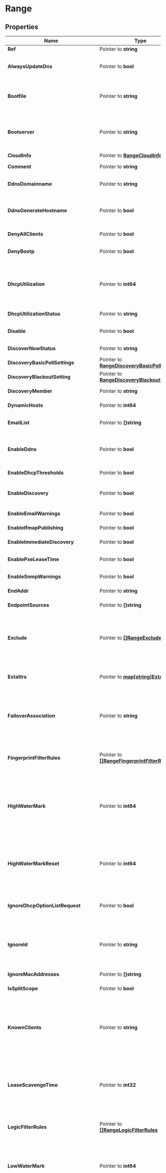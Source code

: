 # Range

## Properties

Name | Type | Description | Notes
------------ | ------------- | ------------- | -------------
**Ref** | Pointer to **string** | The reference to the object. | [optional] 
**AlwaysUpdateDns** | Pointer to **bool** | This field controls whether only the DHCP server is allowed to update DNS, regardless of the DHCP clients requests. | [optional] 
**Bootfile** | Pointer to **string** | The bootfile name for the range. You can configure the DHCP server to support clients that use the boot file name option in their DHCPREQUEST messages. | [optional] 
**Bootserver** | Pointer to **string** | The bootserver address for the range. You can specify the name and/or IP address of the boot server that the host needs to boot. The boot server IPv4 Address or name in FQDN format. | [optional] 
**CloudInfo** | Pointer to [**RangeCloudInfo**](RangeCloudInfo.md) |  | [optional] 
**Comment** | Pointer to **string** | Comment for the range; maximum 256 characters. | [optional] 
**DdnsDomainname** | Pointer to **string** | The dynamic DNS domain name the appliance uses specifically for DDNS updates for this range. | [optional] 
**DdnsGenerateHostname** | Pointer to **bool** | If this field is set to True, the DHCP server generates a hostname and updates DNS with it when the DHCP client request does not contain a hostname. | [optional] 
**DenyAllClients** | Pointer to **bool** | If True, send NAK forcing the client to take the new address. | [optional] 
**DenyBootp** | Pointer to **bool** | If set to true, BOOTP settings are disabled and BOOTP requests will be denied. | [optional] 
**DhcpUtilization** | Pointer to **int64** | The percentage of the total DHCP utilization of the range multiplied by 1000. This is the percentage of the total number of available IP addresses belonging to the range versus the total number of all IP addresses in the range. | [optional] [readonly] 
**DhcpUtilizationStatus** | Pointer to **string** | A string describing the utilization level of the range. | [optional] [readonly] 
**Disable** | Pointer to **bool** | Determines whether a range is disabled or not. When this is set to False, the range is enabled. | [optional] 
**DiscoverNowStatus** | Pointer to **string** | Discover now status for this range. | [optional] [readonly] 
**DiscoveryBasicPollSettings** | Pointer to [**RangeDiscoveryBasicPollSettings**](RangeDiscoveryBasicPollSettings.md) |  | [optional] 
**DiscoveryBlackoutSetting** | Pointer to [**RangeDiscoveryBlackoutSetting**](RangeDiscoveryBlackoutSetting.md) |  | [optional] 
**DiscoveryMember** | Pointer to **string** | The member that will run discovery for this range. | [optional] 
**DynamicHosts** | Pointer to **int64** | The total number of DHCP leases issued for the range. | [optional] [readonly] 
**EmailList** | Pointer to **[]string** | The e-mail lists to which the appliance sends DHCP threshold alarm e-mail messages. | [optional] 
**EnableDdns** | Pointer to **bool** | The dynamic DNS updates flag of a DHCP range object. If set to True, the DHCP server sends DDNS updates to DNS servers in the same Grid, and to external DNS servers. | [optional] 
**EnableDhcpThresholds** | Pointer to **bool** | Determines if DHCP thresholds are enabled for the range. | [optional] 
**EnableDiscovery** | Pointer to **bool** | Determines whether a discovery is enabled or not for this range. When this is set to False, the discovery for this range is disabled. | [optional] 
**EnableEmailWarnings** | Pointer to **bool** | Determines if DHCP threshold warnings are sent through email. | [optional] 
**EnableIfmapPublishing** | Pointer to **bool** | Determines if IFMAP publishing is enabled for the range. | [optional] 
**EnableImmediateDiscovery** | Pointer to **bool** | Determines if the discovery for the range should be immediately enabled. | [optional] 
**EnablePxeLeaseTime** | Pointer to **bool** | Set this to True if you want the DHCP server to use a different lease time for PXE clients. | [optional] 
**EnableSnmpWarnings** | Pointer to **bool** | Determines if DHCP threshold warnings are send through SNMP. | [optional] 
**EndAddr** | Pointer to **string** | The IPv4 Address end address of the range. | [optional] 
**EndpointSources** | Pointer to **[]string** | The endpoints that provides data for the DHCP Range object. | [optional] [readonly] 
**Exclude** | Pointer to [**[]RangeExclude**](RangeExclude.md) | These are ranges of IP addresses that the appliance does not use to assign to clients. You can use these exclusion addresses as static IP addresses. They contain the start and end addresses of the exclusion range, and optionally, information about this exclusion range. | [optional] 
**Extattrs** | Pointer to [**map[string]ExtAttrs**](ExtAttrs.md) | Extensible attributes associated with the object. For valid values for extensible attributes, see {extattrs:values}. | [optional] 
**FailoverAssociation** | Pointer to **string** | The name of the failover association: the server in this failover association will serve the IPv4 range in case the main server is out of service. {range:range} must be set to &#39;FAILOVER&#39; or &#39;FAILOVER_MS&#39; if you want the failover association specified here to serve the range. | [optional] 
**FingerprintFilterRules** | Pointer to [**[]RangeFingerprintFilterRules**](RangeFingerprintFilterRules.md) | This field contains the fingerprint filters for this DHCP range. The appliance uses matching rules in these filters to select the address range from which it assigns a lease. | [optional] 
**HighWaterMark** | Pointer to **int64** | The percentage of DHCP range usage threshold above which range usage is not expected and may warrant your attention. When the high watermark is reached, the Infoblox appliance generates a syslog message and sends a warning (if enabled). A number that specifies the percentage of allocated addresses. The range is from 1 to 100. | [optional] 
**HighWaterMarkReset** | Pointer to **int64** | The percentage of DHCP range usage below which the corresponding SNMP trap is reset. A number that specifies the percentage of allocated addresses. The range is from 1 to 100. The high watermark reset value must be lower than the high watermark value. | [optional] 
**IgnoreDhcpOptionListRequest** | Pointer to **bool** | If this field is set to False, the appliance returns all DHCP options the client is eligible to receive, rather than only the list of options the client has requested. | [optional] 
**IgnoreId** | Pointer to **string** | Indicates whether the appliance will ignore DHCP client IDs or MAC addresses. Valid values are \&quot;NONE\&quot;, \&quot;CLIENT\&quot;, or \&quot;MACADDR\&quot;. The default is \&quot;NONE\&quot;. | [optional] 
**IgnoreMacAddresses** | Pointer to **[]string** | A list of MAC addresses the appliance will ignore. | [optional] 
**IsSplitScope** | Pointer to **bool** | This field will be &#39;true&#39; if this particular range is part of a split scope. | [optional] [readonly] 
**KnownClients** | Pointer to **string** | Permission for known clients. This can be &#39;Allow&#39; or &#39;Deny&#39;. If set to &#39;Deny&#39; known clients will be denied IP addresses. Known clients include roaming hosts and clients with fixed addresses or DHCP host entries. Unknown clients include clients that are not roaming hosts and clients that do not have fixed addresses or DHCP host entries. | [optional] 
**LeaseScavengeTime** | Pointer to **int32** | An integer that specifies the period of time (in seconds) that frees and backs up leases remained in the database before they are automatically deleted. To disable lease scavenging, set the parameter to -1. The minimum positive value must be greater than 86400 seconds (1 day). | [optional] 
**LogicFilterRules** | Pointer to [**[]RangeLogicFilterRules**](RangeLogicFilterRules.md) | This field contains the logic filters to be applied to this range. This list corresponds to the match rules that are written to the dhcpd configuration file. | [optional] 
**LowWaterMark** | Pointer to **int64** | The percentage of DHCP range usage below which the Infoblox appliance generates a syslog message and sends a warning (if enabled). A number that specifies the percentage of allocated addresses. The range is from 1 to 100. | [optional] 
**LowWaterMarkReset** | Pointer to **int64** | The percentage of DHCP range usage threshold below which range usage is not expected and may warrant your attention. When the low watermark is crossed, the Infoblox appliance generates a syslog message and sends a warning (if enabled). A number that specifies the percentage of allocated addresses. The range is from 1 to 100. The low watermark reset value must be higher than the low watermark value. | [optional] 
**MacFilterRules** | Pointer to [**[]RangeMacFilterRules**](RangeMacFilterRules.md) | This field contains the MAC filters to be applied to this range. The appliance uses the matching rules of these filters to select the address range from which it assigns a lease. | [optional] 
**Member** | Pointer to [**RangeMember**](RangeMember.md) |  | [optional] 
**MsAdUserData** | Pointer to [**RangeMsAdUserData**](RangeMsAdUserData.md) |  | [optional] 
**MsOptions** | Pointer to [**[]RangeMsOptions**](RangeMsOptions.md) | This field contains the Microsoft DHCP options for this range. | [optional] 
**MsServer** | Pointer to [**RangeMsServer**](RangeMsServer.md) |  | [optional] 
**NacFilterRules** | Pointer to [**[]RangeNacFilterRules**](RangeNacFilterRules.md) | This field contains the NAC filters to be applied to this range. The appliance uses the matching rules of these filters to select the address range from which it assigns a lease. | [optional] 
**Name** | Pointer to **string** | This field contains the name of the Microsoft scope. | [optional] 
**Network** | Pointer to **string** | The network to which this range belongs, in IPv4 Address/CIDR format. | [optional] 
**NetworkView** | Pointer to **string** | The name of the network view in which this range resides. | [optional] 
**Nextserver** | Pointer to **string** | The name in FQDN and/or IPv4 Address of the next server that the host needs to boot. | [optional] 
**OptionFilterRules** | Pointer to [**[]RangeOptionFilterRules**](RangeOptionFilterRules.md) | This field contains the Option filters to be applied to this range. The appliance uses the matching rules of these filters to select the address range from which it assigns a lease. | [optional] 
**Options** | Pointer to [**[]RangeOptions**](RangeOptions.md) | An array of DHCP option dhcpoption structs that lists the DHCP options associated with the object. | [optional] 
**PortControlBlackoutSetting** | Pointer to [**RangePortControlBlackoutSetting**](RangePortControlBlackoutSetting.md) |  | [optional] 
**PxeLeaseTime** | Pointer to **int64** | The PXE lease time value of a DHCP Range object. Some hosts use PXE (Preboot Execution Environment) to boot remotely from a server. To better manage your IP resources, set a different lease time for PXE boot requests. You can configure the DHCP server to allocate an IP address with a shorter lease time to hosts that send PXE boot requests, so IP addresses are not leased longer than necessary. A 32-bit unsigned integer that represents the duration, in seconds, for which the update is cached. Zero indicates that the update is not cached. | [optional] 
**RecycleLeases** | Pointer to **bool** | If the field is set to True, the leases are kept in the Recycle Bin until one week after expiration. Otherwise, the leases are permanently deleted. | [optional] 
**RelayAgentFilterRules** | Pointer to [**[]RangeRelayAgentFilterRules**](RangeRelayAgentFilterRules.md) | This field contains the Relay Agent filters to be applied to this range. The appliance uses the matching rules of these filters to select the address range from which it assigns a lease. | [optional] 
**RestartIfNeeded** | Pointer to **bool** | Restarts the member service. | [optional] 
**SamePortControlDiscoveryBlackout** | Pointer to **bool** | If the field is set to True, the discovery blackout setting will be used for port control blackout setting. | [optional] 
**ServerAssociationType** | Pointer to **string** | The type of server that is going to serve the range. | [optional] 
**SplitMember** | Pointer to [**RangeSplitMember**](RangeSplitMember.md) |  | [optional] 
**SplitScopeExclusionPercent** | Pointer to **int64** | This field controls the percentage used when creating a split scope. Valid values are numbers between 1 and 99. If the value is 40, it means that the top 40% of the exclusion will be created on the DHCP range assigned to {next_available_ip:next_available_ip} and the lower 60% of the range will be assigned to DHCP range assigned to {next_available_ip:next_available_ip} | [optional] 
**StartAddr** | Pointer to **string** | The IPv4 Address starting address of the range. | [optional] 
**StaticHosts** | Pointer to **int64** | The number of static DHCP addresses configured in the range. | [optional] [readonly] 
**SubscribeSettings** | Pointer to [**RangeSubscribeSettings**](RangeSubscribeSettings.md) |  | [optional] 
**Template** | Pointer to **string** | If set on creation, the range will be created according to the values specified in the named template. | [optional] 
**TotalHosts** | Pointer to **int64** | The total number of DHCP addresses configured in the range. | [optional] [readonly] 
**UnknownClients** | Pointer to **string** | Permission for unknown clients. This can be &#39;Allow&#39; or &#39;Deny&#39;. If set to &#39;Deny&#39;, unknown clients will be denied IP addresses. Known clients include roaming hosts and clients with fixed addresses or DHCP host entries. Unknown clients include clients that are not roaming hosts and clients that do not have fixed addresses or DHCP host entries. | [optional] 
**UpdateDnsOnLeaseRenewal** | Pointer to **bool** | This field controls whether the DHCP server updates DNS when a DHCP lease is renewed. | [optional] 
**UseBlackoutSetting** | Pointer to **bool** | Use flag for: discovery_blackout_setting , port_control_blackout_setting, same_port_control_discovery_blackout | [optional] 
**UseBootfile** | Pointer to **bool** | Use flag for: bootfile | [optional] 
**UseBootserver** | Pointer to **bool** | Use flag for: bootserver | [optional] 
**UseDdnsDomainname** | Pointer to **bool** | Use flag for: ddns_domainname | [optional] 
**UseDdnsGenerateHostname** | Pointer to **bool** | Use flag for: ddns_generate_hostname | [optional] 
**UseDenyBootp** | Pointer to **bool** | Use flag for: deny_bootp | [optional] 
**UseDiscoveryBasicPollingSettings** | Pointer to **bool** | Use flag for: discovery_basic_poll_settings | [optional] 
**UseEmailList** | Pointer to **bool** | Use flag for: email_list | [optional] 
**UseEnableDdns** | Pointer to **bool** | Use flag for: enable_ddns | [optional] 
**UseEnableDhcpThresholds** | Pointer to **bool** | Use flag for: enable_dhcp_thresholds | [optional] 
**UseEnableDiscovery** | Pointer to **bool** | Use flag for: discovery_member , enable_discovery | [optional] 
**UseEnableIfmapPublishing** | Pointer to **bool** | Use flag for: enable_ifmap_publishing | [optional] 
**UseIgnoreDhcpOptionListRequest** | Pointer to **bool** | Use flag for: ignore_dhcp_option_list_request | [optional] 
**UseIgnoreId** | Pointer to **bool** | Use flag for: ignore_id | [optional] 
**UseKnownClients** | Pointer to **bool** | Use flag for: known_clients | [optional] 
**UseLeaseScavengeTime** | Pointer to **bool** | Use flag for: lease_scavenge_time | [optional] 
**UseLogicFilterRules** | Pointer to **bool** | Use flag for: logic_filter_rules | [optional] 
**UseMsOptions** | Pointer to **bool** | Use flag for: ms_options | [optional] 
**UseNextserver** | Pointer to **bool** | Use flag for: nextserver | [optional] 
**UseOptions** | Pointer to **bool** | Use flag for: options | [optional] 
**UsePxeLeaseTime** | Pointer to **bool** | Use flag for: pxe_lease_time | [optional] 
**UseRecycleLeases** | Pointer to **bool** | Use flag for: recycle_leases | [optional] 
**UseSubscribeSettings** | Pointer to **bool** | Use flag for: subscribe_settings | [optional] 
**UseUnknownClients** | Pointer to **bool** | Use flag for: unknown_clients | [optional] 
**UseUpdateDnsOnLeaseRenewal** | Pointer to **bool** | Use flag for: update_dns_on_lease_renewal | [optional] 

## Methods

### NewRange

`func NewRange() *Range`

NewRange instantiates a new Range object
This constructor will assign default values to properties that have it defined,
and makes sure properties required by API are set, but the set of arguments
will change when the set of required properties is changed

### NewRangeWithDefaults

`func NewRangeWithDefaults() *Range`

NewRangeWithDefaults instantiates a new Range object
This constructor will only assign default values to properties that have it defined,
but it doesn't guarantee that properties required by API are set

### GetRef

`func (o *Range) GetRef() string`

GetRef returns the Ref field if non-nil, zero value otherwise.

### GetRefOk

`func (o *Range) GetRefOk() (*string, bool)`

GetRefOk returns a tuple with the Ref field if it's non-nil, zero value otherwise
and a boolean to check if the value has been set.

### SetRef

`func (o *Range) SetRef(v string)`

SetRef sets Ref field to given value.

### HasRef

`func (o *Range) HasRef() bool`

HasRef returns a boolean if a field has been set.

### GetAlwaysUpdateDns

`func (o *Range) GetAlwaysUpdateDns() bool`

GetAlwaysUpdateDns returns the AlwaysUpdateDns field if non-nil, zero value otherwise.

### GetAlwaysUpdateDnsOk

`func (o *Range) GetAlwaysUpdateDnsOk() (*bool, bool)`

GetAlwaysUpdateDnsOk returns a tuple with the AlwaysUpdateDns field if it's non-nil, zero value otherwise
and a boolean to check if the value has been set.

### SetAlwaysUpdateDns

`func (o *Range) SetAlwaysUpdateDns(v bool)`

SetAlwaysUpdateDns sets AlwaysUpdateDns field to given value.

### HasAlwaysUpdateDns

`func (o *Range) HasAlwaysUpdateDns() bool`

HasAlwaysUpdateDns returns a boolean if a field has been set.

### GetBootfile

`func (o *Range) GetBootfile() string`

GetBootfile returns the Bootfile field if non-nil, zero value otherwise.

### GetBootfileOk

`func (o *Range) GetBootfileOk() (*string, bool)`

GetBootfileOk returns a tuple with the Bootfile field if it's non-nil, zero value otherwise
and a boolean to check if the value has been set.

### SetBootfile

`func (o *Range) SetBootfile(v string)`

SetBootfile sets Bootfile field to given value.

### HasBootfile

`func (o *Range) HasBootfile() bool`

HasBootfile returns a boolean if a field has been set.

### GetBootserver

`func (o *Range) GetBootserver() string`

GetBootserver returns the Bootserver field if non-nil, zero value otherwise.

### GetBootserverOk

`func (o *Range) GetBootserverOk() (*string, bool)`

GetBootserverOk returns a tuple with the Bootserver field if it's non-nil, zero value otherwise
and a boolean to check if the value has been set.

### SetBootserver

`func (o *Range) SetBootserver(v string)`

SetBootserver sets Bootserver field to given value.

### HasBootserver

`func (o *Range) HasBootserver() bool`

HasBootserver returns a boolean if a field has been set.

### GetCloudInfo

`func (o *Range) GetCloudInfo() RangeCloudInfo`

GetCloudInfo returns the CloudInfo field if non-nil, zero value otherwise.

### GetCloudInfoOk

`func (o *Range) GetCloudInfoOk() (*RangeCloudInfo, bool)`

GetCloudInfoOk returns a tuple with the CloudInfo field if it's non-nil, zero value otherwise
and a boolean to check if the value has been set.

### SetCloudInfo

`func (o *Range) SetCloudInfo(v RangeCloudInfo)`

SetCloudInfo sets CloudInfo field to given value.

### HasCloudInfo

`func (o *Range) HasCloudInfo() bool`

HasCloudInfo returns a boolean if a field has been set.

### GetComment

`func (o *Range) GetComment() string`

GetComment returns the Comment field if non-nil, zero value otherwise.

### GetCommentOk

`func (o *Range) GetCommentOk() (*string, bool)`

GetCommentOk returns a tuple with the Comment field if it's non-nil, zero value otherwise
and a boolean to check if the value has been set.

### SetComment

`func (o *Range) SetComment(v string)`

SetComment sets Comment field to given value.

### HasComment

`func (o *Range) HasComment() bool`

HasComment returns a boolean if a field has been set.

### GetDdnsDomainname

`func (o *Range) GetDdnsDomainname() string`

GetDdnsDomainname returns the DdnsDomainname field if non-nil, zero value otherwise.

### GetDdnsDomainnameOk

`func (o *Range) GetDdnsDomainnameOk() (*string, bool)`

GetDdnsDomainnameOk returns a tuple with the DdnsDomainname field if it's non-nil, zero value otherwise
and a boolean to check if the value has been set.

### SetDdnsDomainname

`func (o *Range) SetDdnsDomainname(v string)`

SetDdnsDomainname sets DdnsDomainname field to given value.

### HasDdnsDomainname

`func (o *Range) HasDdnsDomainname() bool`

HasDdnsDomainname returns a boolean if a field has been set.

### GetDdnsGenerateHostname

`func (o *Range) GetDdnsGenerateHostname() bool`

GetDdnsGenerateHostname returns the DdnsGenerateHostname field if non-nil, zero value otherwise.

### GetDdnsGenerateHostnameOk

`func (o *Range) GetDdnsGenerateHostnameOk() (*bool, bool)`

GetDdnsGenerateHostnameOk returns a tuple with the DdnsGenerateHostname field if it's non-nil, zero value otherwise
and a boolean to check if the value has been set.

### SetDdnsGenerateHostname

`func (o *Range) SetDdnsGenerateHostname(v bool)`

SetDdnsGenerateHostname sets DdnsGenerateHostname field to given value.

### HasDdnsGenerateHostname

`func (o *Range) HasDdnsGenerateHostname() bool`

HasDdnsGenerateHostname returns a boolean if a field has been set.

### GetDenyAllClients

`func (o *Range) GetDenyAllClients() bool`

GetDenyAllClients returns the DenyAllClients field if non-nil, zero value otherwise.

### GetDenyAllClientsOk

`func (o *Range) GetDenyAllClientsOk() (*bool, bool)`

GetDenyAllClientsOk returns a tuple with the DenyAllClients field if it's non-nil, zero value otherwise
and a boolean to check if the value has been set.

### SetDenyAllClients

`func (o *Range) SetDenyAllClients(v bool)`

SetDenyAllClients sets DenyAllClients field to given value.

### HasDenyAllClients

`func (o *Range) HasDenyAllClients() bool`

HasDenyAllClients returns a boolean if a field has been set.

### GetDenyBootp

`func (o *Range) GetDenyBootp() bool`

GetDenyBootp returns the DenyBootp field if non-nil, zero value otherwise.

### GetDenyBootpOk

`func (o *Range) GetDenyBootpOk() (*bool, bool)`

GetDenyBootpOk returns a tuple with the DenyBootp field if it's non-nil, zero value otherwise
and a boolean to check if the value has been set.

### SetDenyBootp

`func (o *Range) SetDenyBootp(v bool)`

SetDenyBootp sets DenyBootp field to given value.

### HasDenyBootp

`func (o *Range) HasDenyBootp() bool`

HasDenyBootp returns a boolean if a field has been set.

### GetDhcpUtilization

`func (o *Range) GetDhcpUtilization() int64`

GetDhcpUtilization returns the DhcpUtilization field if non-nil, zero value otherwise.

### GetDhcpUtilizationOk

`func (o *Range) GetDhcpUtilizationOk() (*int64, bool)`

GetDhcpUtilizationOk returns a tuple with the DhcpUtilization field if it's non-nil, zero value otherwise
and a boolean to check if the value has been set.

### SetDhcpUtilization

`func (o *Range) SetDhcpUtilization(v int64)`

SetDhcpUtilization sets DhcpUtilization field to given value.

### HasDhcpUtilization

`func (o *Range) HasDhcpUtilization() bool`

HasDhcpUtilization returns a boolean if a field has been set.

### GetDhcpUtilizationStatus

`func (o *Range) GetDhcpUtilizationStatus() string`

GetDhcpUtilizationStatus returns the DhcpUtilizationStatus field if non-nil, zero value otherwise.

### GetDhcpUtilizationStatusOk

`func (o *Range) GetDhcpUtilizationStatusOk() (*string, bool)`

GetDhcpUtilizationStatusOk returns a tuple with the DhcpUtilizationStatus field if it's non-nil, zero value otherwise
and a boolean to check if the value has been set.

### SetDhcpUtilizationStatus

`func (o *Range) SetDhcpUtilizationStatus(v string)`

SetDhcpUtilizationStatus sets DhcpUtilizationStatus field to given value.

### HasDhcpUtilizationStatus

`func (o *Range) HasDhcpUtilizationStatus() bool`

HasDhcpUtilizationStatus returns a boolean if a field has been set.

### GetDisable

`func (o *Range) GetDisable() bool`

GetDisable returns the Disable field if non-nil, zero value otherwise.

### GetDisableOk

`func (o *Range) GetDisableOk() (*bool, bool)`

GetDisableOk returns a tuple with the Disable field if it's non-nil, zero value otherwise
and a boolean to check if the value has been set.

### SetDisable

`func (o *Range) SetDisable(v bool)`

SetDisable sets Disable field to given value.

### HasDisable

`func (o *Range) HasDisable() bool`

HasDisable returns a boolean if a field has been set.

### GetDiscoverNowStatus

`func (o *Range) GetDiscoverNowStatus() string`

GetDiscoverNowStatus returns the DiscoverNowStatus field if non-nil, zero value otherwise.

### GetDiscoverNowStatusOk

`func (o *Range) GetDiscoverNowStatusOk() (*string, bool)`

GetDiscoverNowStatusOk returns a tuple with the DiscoverNowStatus field if it's non-nil, zero value otherwise
and a boolean to check if the value has been set.

### SetDiscoverNowStatus

`func (o *Range) SetDiscoverNowStatus(v string)`

SetDiscoverNowStatus sets DiscoverNowStatus field to given value.

### HasDiscoverNowStatus

`func (o *Range) HasDiscoverNowStatus() bool`

HasDiscoverNowStatus returns a boolean if a field has been set.

### GetDiscoveryBasicPollSettings

`func (o *Range) GetDiscoveryBasicPollSettings() RangeDiscoveryBasicPollSettings`

GetDiscoveryBasicPollSettings returns the DiscoveryBasicPollSettings field if non-nil, zero value otherwise.

### GetDiscoveryBasicPollSettingsOk

`func (o *Range) GetDiscoveryBasicPollSettingsOk() (*RangeDiscoveryBasicPollSettings, bool)`

GetDiscoveryBasicPollSettingsOk returns a tuple with the DiscoveryBasicPollSettings field if it's non-nil, zero value otherwise
and a boolean to check if the value has been set.

### SetDiscoveryBasicPollSettings

`func (o *Range) SetDiscoveryBasicPollSettings(v RangeDiscoveryBasicPollSettings)`

SetDiscoveryBasicPollSettings sets DiscoveryBasicPollSettings field to given value.

### HasDiscoveryBasicPollSettings

`func (o *Range) HasDiscoveryBasicPollSettings() bool`

HasDiscoveryBasicPollSettings returns a boolean if a field has been set.

### GetDiscoveryBlackoutSetting

`func (o *Range) GetDiscoveryBlackoutSetting() RangeDiscoveryBlackoutSetting`

GetDiscoveryBlackoutSetting returns the DiscoveryBlackoutSetting field if non-nil, zero value otherwise.

### GetDiscoveryBlackoutSettingOk

`func (o *Range) GetDiscoveryBlackoutSettingOk() (*RangeDiscoveryBlackoutSetting, bool)`

GetDiscoveryBlackoutSettingOk returns a tuple with the DiscoveryBlackoutSetting field if it's non-nil, zero value otherwise
and a boolean to check if the value has been set.

### SetDiscoveryBlackoutSetting

`func (o *Range) SetDiscoveryBlackoutSetting(v RangeDiscoveryBlackoutSetting)`

SetDiscoveryBlackoutSetting sets DiscoveryBlackoutSetting field to given value.

### HasDiscoveryBlackoutSetting

`func (o *Range) HasDiscoveryBlackoutSetting() bool`

HasDiscoveryBlackoutSetting returns a boolean if a field has been set.

### GetDiscoveryMember

`func (o *Range) GetDiscoveryMember() string`

GetDiscoveryMember returns the DiscoveryMember field if non-nil, zero value otherwise.

### GetDiscoveryMemberOk

`func (o *Range) GetDiscoveryMemberOk() (*string, bool)`

GetDiscoveryMemberOk returns a tuple with the DiscoveryMember field if it's non-nil, zero value otherwise
and a boolean to check if the value has been set.

### SetDiscoveryMember

`func (o *Range) SetDiscoveryMember(v string)`

SetDiscoveryMember sets DiscoveryMember field to given value.

### HasDiscoveryMember

`func (o *Range) HasDiscoveryMember() bool`

HasDiscoveryMember returns a boolean if a field has been set.

### GetDynamicHosts

`func (o *Range) GetDynamicHosts() int64`

GetDynamicHosts returns the DynamicHosts field if non-nil, zero value otherwise.

### GetDynamicHostsOk

`func (o *Range) GetDynamicHostsOk() (*int64, bool)`

GetDynamicHostsOk returns a tuple with the DynamicHosts field if it's non-nil, zero value otherwise
and a boolean to check if the value has been set.

### SetDynamicHosts

`func (o *Range) SetDynamicHosts(v int64)`

SetDynamicHosts sets DynamicHosts field to given value.

### HasDynamicHosts

`func (o *Range) HasDynamicHosts() bool`

HasDynamicHosts returns a boolean if a field has been set.

### GetEmailList

`func (o *Range) GetEmailList() []string`

GetEmailList returns the EmailList field if non-nil, zero value otherwise.

### GetEmailListOk

`func (o *Range) GetEmailListOk() (*[]string, bool)`

GetEmailListOk returns a tuple with the EmailList field if it's non-nil, zero value otherwise
and a boolean to check if the value has been set.

### SetEmailList

`func (o *Range) SetEmailList(v []string)`

SetEmailList sets EmailList field to given value.

### HasEmailList

`func (o *Range) HasEmailList() bool`

HasEmailList returns a boolean if a field has been set.

### GetEnableDdns

`func (o *Range) GetEnableDdns() bool`

GetEnableDdns returns the EnableDdns field if non-nil, zero value otherwise.

### GetEnableDdnsOk

`func (o *Range) GetEnableDdnsOk() (*bool, bool)`

GetEnableDdnsOk returns a tuple with the EnableDdns field if it's non-nil, zero value otherwise
and a boolean to check if the value has been set.

### SetEnableDdns

`func (o *Range) SetEnableDdns(v bool)`

SetEnableDdns sets EnableDdns field to given value.

### HasEnableDdns

`func (o *Range) HasEnableDdns() bool`

HasEnableDdns returns a boolean if a field has been set.

### GetEnableDhcpThresholds

`func (o *Range) GetEnableDhcpThresholds() bool`

GetEnableDhcpThresholds returns the EnableDhcpThresholds field if non-nil, zero value otherwise.

### GetEnableDhcpThresholdsOk

`func (o *Range) GetEnableDhcpThresholdsOk() (*bool, bool)`

GetEnableDhcpThresholdsOk returns a tuple with the EnableDhcpThresholds field if it's non-nil, zero value otherwise
and a boolean to check if the value has been set.

### SetEnableDhcpThresholds

`func (o *Range) SetEnableDhcpThresholds(v bool)`

SetEnableDhcpThresholds sets EnableDhcpThresholds field to given value.

### HasEnableDhcpThresholds

`func (o *Range) HasEnableDhcpThresholds() bool`

HasEnableDhcpThresholds returns a boolean if a field has been set.

### GetEnableDiscovery

`func (o *Range) GetEnableDiscovery() bool`

GetEnableDiscovery returns the EnableDiscovery field if non-nil, zero value otherwise.

### GetEnableDiscoveryOk

`func (o *Range) GetEnableDiscoveryOk() (*bool, bool)`

GetEnableDiscoveryOk returns a tuple with the EnableDiscovery field if it's non-nil, zero value otherwise
and a boolean to check if the value has been set.

### SetEnableDiscovery

`func (o *Range) SetEnableDiscovery(v bool)`

SetEnableDiscovery sets EnableDiscovery field to given value.

### HasEnableDiscovery

`func (o *Range) HasEnableDiscovery() bool`

HasEnableDiscovery returns a boolean if a field has been set.

### GetEnableEmailWarnings

`func (o *Range) GetEnableEmailWarnings() bool`

GetEnableEmailWarnings returns the EnableEmailWarnings field if non-nil, zero value otherwise.

### GetEnableEmailWarningsOk

`func (o *Range) GetEnableEmailWarningsOk() (*bool, bool)`

GetEnableEmailWarningsOk returns a tuple with the EnableEmailWarnings field if it's non-nil, zero value otherwise
and a boolean to check if the value has been set.

### SetEnableEmailWarnings

`func (o *Range) SetEnableEmailWarnings(v bool)`

SetEnableEmailWarnings sets EnableEmailWarnings field to given value.

### HasEnableEmailWarnings

`func (o *Range) HasEnableEmailWarnings() bool`

HasEnableEmailWarnings returns a boolean if a field has been set.

### GetEnableIfmapPublishing

`func (o *Range) GetEnableIfmapPublishing() bool`

GetEnableIfmapPublishing returns the EnableIfmapPublishing field if non-nil, zero value otherwise.

### GetEnableIfmapPublishingOk

`func (o *Range) GetEnableIfmapPublishingOk() (*bool, bool)`

GetEnableIfmapPublishingOk returns a tuple with the EnableIfmapPublishing field if it's non-nil, zero value otherwise
and a boolean to check if the value has been set.

### SetEnableIfmapPublishing

`func (o *Range) SetEnableIfmapPublishing(v bool)`

SetEnableIfmapPublishing sets EnableIfmapPublishing field to given value.

### HasEnableIfmapPublishing

`func (o *Range) HasEnableIfmapPublishing() bool`

HasEnableIfmapPublishing returns a boolean if a field has been set.

### GetEnableImmediateDiscovery

`func (o *Range) GetEnableImmediateDiscovery() bool`

GetEnableImmediateDiscovery returns the EnableImmediateDiscovery field if non-nil, zero value otherwise.

### GetEnableImmediateDiscoveryOk

`func (o *Range) GetEnableImmediateDiscoveryOk() (*bool, bool)`

GetEnableImmediateDiscoveryOk returns a tuple with the EnableImmediateDiscovery field if it's non-nil, zero value otherwise
and a boolean to check if the value has been set.

### SetEnableImmediateDiscovery

`func (o *Range) SetEnableImmediateDiscovery(v bool)`

SetEnableImmediateDiscovery sets EnableImmediateDiscovery field to given value.

### HasEnableImmediateDiscovery

`func (o *Range) HasEnableImmediateDiscovery() bool`

HasEnableImmediateDiscovery returns a boolean if a field has been set.

### GetEnablePxeLeaseTime

`func (o *Range) GetEnablePxeLeaseTime() bool`

GetEnablePxeLeaseTime returns the EnablePxeLeaseTime field if non-nil, zero value otherwise.

### GetEnablePxeLeaseTimeOk

`func (o *Range) GetEnablePxeLeaseTimeOk() (*bool, bool)`

GetEnablePxeLeaseTimeOk returns a tuple with the EnablePxeLeaseTime field if it's non-nil, zero value otherwise
and a boolean to check if the value has been set.

### SetEnablePxeLeaseTime

`func (o *Range) SetEnablePxeLeaseTime(v bool)`

SetEnablePxeLeaseTime sets EnablePxeLeaseTime field to given value.

### HasEnablePxeLeaseTime

`func (o *Range) HasEnablePxeLeaseTime() bool`

HasEnablePxeLeaseTime returns a boolean if a field has been set.

### GetEnableSnmpWarnings

`func (o *Range) GetEnableSnmpWarnings() bool`

GetEnableSnmpWarnings returns the EnableSnmpWarnings field if non-nil, zero value otherwise.

### GetEnableSnmpWarningsOk

`func (o *Range) GetEnableSnmpWarningsOk() (*bool, bool)`

GetEnableSnmpWarningsOk returns a tuple with the EnableSnmpWarnings field if it's non-nil, zero value otherwise
and a boolean to check if the value has been set.

### SetEnableSnmpWarnings

`func (o *Range) SetEnableSnmpWarnings(v bool)`

SetEnableSnmpWarnings sets EnableSnmpWarnings field to given value.

### HasEnableSnmpWarnings

`func (o *Range) HasEnableSnmpWarnings() bool`

HasEnableSnmpWarnings returns a boolean if a field has been set.

### GetEndAddr

`func (o *Range) GetEndAddr() string`

GetEndAddr returns the EndAddr field if non-nil, zero value otherwise.

### GetEndAddrOk

`func (o *Range) GetEndAddrOk() (*string, bool)`

GetEndAddrOk returns a tuple with the EndAddr field if it's non-nil, zero value otherwise
and a boolean to check if the value has been set.

### SetEndAddr

`func (o *Range) SetEndAddr(v string)`

SetEndAddr sets EndAddr field to given value.

### HasEndAddr

`func (o *Range) HasEndAddr() bool`

HasEndAddr returns a boolean if a field has been set.

### GetEndpointSources

`func (o *Range) GetEndpointSources() []string`

GetEndpointSources returns the EndpointSources field if non-nil, zero value otherwise.

### GetEndpointSourcesOk

`func (o *Range) GetEndpointSourcesOk() (*[]string, bool)`

GetEndpointSourcesOk returns a tuple with the EndpointSources field if it's non-nil, zero value otherwise
and a boolean to check if the value has been set.

### SetEndpointSources

`func (o *Range) SetEndpointSources(v []string)`

SetEndpointSources sets EndpointSources field to given value.

### HasEndpointSources

`func (o *Range) HasEndpointSources() bool`

HasEndpointSources returns a boolean if a field has been set.

### GetExclude

`func (o *Range) GetExclude() []RangeExclude`

GetExclude returns the Exclude field if non-nil, zero value otherwise.

### GetExcludeOk

`func (o *Range) GetExcludeOk() (*[]RangeExclude, bool)`

GetExcludeOk returns a tuple with the Exclude field if it's non-nil, zero value otherwise
and a boolean to check if the value has been set.

### SetExclude

`func (o *Range) SetExclude(v []RangeExclude)`

SetExclude sets Exclude field to given value.

### HasExclude

`func (o *Range) HasExclude() bool`

HasExclude returns a boolean if a field has been set.

### GetExtattrs

`func (o *Range) GetExtattrs() map[string]ExtAttrs`

GetExtattrs returns the Extattrs field if non-nil, zero value otherwise.

### GetExtattrsOk

`func (o *Range) GetExtattrsOk() (*map[string]ExtAttrs, bool)`

GetExtattrsOk returns a tuple with the Extattrs field if it's non-nil, zero value otherwise
and a boolean to check if the value has been set.

### SetExtattrs

`func (o *Range) SetExtattrs(v map[string]ExtAttrs)`

SetExtattrs sets Extattrs field to given value.

### HasExtattrs

`func (o *Range) HasExtattrs() bool`

HasExtattrs returns a boolean if a field has been set.

### GetFailoverAssociation

`func (o *Range) GetFailoverAssociation() string`

GetFailoverAssociation returns the FailoverAssociation field if non-nil, zero value otherwise.

### GetFailoverAssociationOk

`func (o *Range) GetFailoverAssociationOk() (*string, bool)`

GetFailoverAssociationOk returns a tuple with the FailoverAssociation field if it's non-nil, zero value otherwise
and a boolean to check if the value has been set.

### SetFailoverAssociation

`func (o *Range) SetFailoverAssociation(v string)`

SetFailoverAssociation sets FailoverAssociation field to given value.

### HasFailoverAssociation

`func (o *Range) HasFailoverAssociation() bool`

HasFailoverAssociation returns a boolean if a field has been set.

### GetFingerprintFilterRules

`func (o *Range) GetFingerprintFilterRules() []RangeFingerprintFilterRules`

GetFingerprintFilterRules returns the FingerprintFilterRules field if non-nil, zero value otherwise.

### GetFingerprintFilterRulesOk

`func (o *Range) GetFingerprintFilterRulesOk() (*[]RangeFingerprintFilterRules, bool)`

GetFingerprintFilterRulesOk returns a tuple with the FingerprintFilterRules field if it's non-nil, zero value otherwise
and a boolean to check if the value has been set.

### SetFingerprintFilterRules

`func (o *Range) SetFingerprintFilterRules(v []RangeFingerprintFilterRules)`

SetFingerprintFilterRules sets FingerprintFilterRules field to given value.

### HasFingerprintFilterRules

`func (o *Range) HasFingerprintFilterRules() bool`

HasFingerprintFilterRules returns a boolean if a field has been set.

### GetHighWaterMark

`func (o *Range) GetHighWaterMark() int64`

GetHighWaterMark returns the HighWaterMark field if non-nil, zero value otherwise.

### GetHighWaterMarkOk

`func (o *Range) GetHighWaterMarkOk() (*int64, bool)`

GetHighWaterMarkOk returns a tuple with the HighWaterMark field if it's non-nil, zero value otherwise
and a boolean to check if the value has been set.

### SetHighWaterMark

`func (o *Range) SetHighWaterMark(v int64)`

SetHighWaterMark sets HighWaterMark field to given value.

### HasHighWaterMark

`func (o *Range) HasHighWaterMark() bool`

HasHighWaterMark returns a boolean if a field has been set.

### GetHighWaterMarkReset

`func (o *Range) GetHighWaterMarkReset() int64`

GetHighWaterMarkReset returns the HighWaterMarkReset field if non-nil, zero value otherwise.

### GetHighWaterMarkResetOk

`func (o *Range) GetHighWaterMarkResetOk() (*int64, bool)`

GetHighWaterMarkResetOk returns a tuple with the HighWaterMarkReset field if it's non-nil, zero value otherwise
and a boolean to check if the value has been set.

### SetHighWaterMarkReset

`func (o *Range) SetHighWaterMarkReset(v int64)`

SetHighWaterMarkReset sets HighWaterMarkReset field to given value.

### HasHighWaterMarkReset

`func (o *Range) HasHighWaterMarkReset() bool`

HasHighWaterMarkReset returns a boolean if a field has been set.

### GetIgnoreDhcpOptionListRequest

`func (o *Range) GetIgnoreDhcpOptionListRequest() bool`

GetIgnoreDhcpOptionListRequest returns the IgnoreDhcpOptionListRequest field if non-nil, zero value otherwise.

### GetIgnoreDhcpOptionListRequestOk

`func (o *Range) GetIgnoreDhcpOptionListRequestOk() (*bool, bool)`

GetIgnoreDhcpOptionListRequestOk returns a tuple with the IgnoreDhcpOptionListRequest field if it's non-nil, zero value otherwise
and a boolean to check if the value has been set.

### SetIgnoreDhcpOptionListRequest

`func (o *Range) SetIgnoreDhcpOptionListRequest(v bool)`

SetIgnoreDhcpOptionListRequest sets IgnoreDhcpOptionListRequest field to given value.

### HasIgnoreDhcpOptionListRequest

`func (o *Range) HasIgnoreDhcpOptionListRequest() bool`

HasIgnoreDhcpOptionListRequest returns a boolean if a field has been set.

### GetIgnoreId

`func (o *Range) GetIgnoreId() string`

GetIgnoreId returns the IgnoreId field if non-nil, zero value otherwise.

### GetIgnoreIdOk

`func (o *Range) GetIgnoreIdOk() (*string, bool)`

GetIgnoreIdOk returns a tuple with the IgnoreId field if it's non-nil, zero value otherwise
and a boolean to check if the value has been set.

### SetIgnoreId

`func (o *Range) SetIgnoreId(v string)`

SetIgnoreId sets IgnoreId field to given value.

### HasIgnoreId

`func (o *Range) HasIgnoreId() bool`

HasIgnoreId returns a boolean if a field has been set.

### GetIgnoreMacAddresses

`func (o *Range) GetIgnoreMacAddresses() []string`

GetIgnoreMacAddresses returns the IgnoreMacAddresses field if non-nil, zero value otherwise.

### GetIgnoreMacAddressesOk

`func (o *Range) GetIgnoreMacAddressesOk() (*[]string, bool)`

GetIgnoreMacAddressesOk returns a tuple with the IgnoreMacAddresses field if it's non-nil, zero value otherwise
and a boolean to check if the value has been set.

### SetIgnoreMacAddresses

`func (o *Range) SetIgnoreMacAddresses(v []string)`

SetIgnoreMacAddresses sets IgnoreMacAddresses field to given value.

### HasIgnoreMacAddresses

`func (o *Range) HasIgnoreMacAddresses() bool`

HasIgnoreMacAddresses returns a boolean if a field has been set.

### GetIsSplitScope

`func (o *Range) GetIsSplitScope() bool`

GetIsSplitScope returns the IsSplitScope field if non-nil, zero value otherwise.

### GetIsSplitScopeOk

`func (o *Range) GetIsSplitScopeOk() (*bool, bool)`

GetIsSplitScopeOk returns a tuple with the IsSplitScope field if it's non-nil, zero value otherwise
and a boolean to check if the value has been set.

### SetIsSplitScope

`func (o *Range) SetIsSplitScope(v bool)`

SetIsSplitScope sets IsSplitScope field to given value.

### HasIsSplitScope

`func (o *Range) HasIsSplitScope() bool`

HasIsSplitScope returns a boolean if a field has been set.

### GetKnownClients

`func (o *Range) GetKnownClients() string`

GetKnownClients returns the KnownClients field if non-nil, zero value otherwise.

### GetKnownClientsOk

`func (o *Range) GetKnownClientsOk() (*string, bool)`

GetKnownClientsOk returns a tuple with the KnownClients field if it's non-nil, zero value otherwise
and a boolean to check if the value has been set.

### SetKnownClients

`func (o *Range) SetKnownClients(v string)`

SetKnownClients sets KnownClients field to given value.

### HasKnownClients

`func (o *Range) HasKnownClients() bool`

HasKnownClients returns a boolean if a field has been set.

### GetLeaseScavengeTime

`func (o *Range) GetLeaseScavengeTime() int32`

GetLeaseScavengeTime returns the LeaseScavengeTime field if non-nil, zero value otherwise.

### GetLeaseScavengeTimeOk

`func (o *Range) GetLeaseScavengeTimeOk() (*int32, bool)`

GetLeaseScavengeTimeOk returns a tuple with the LeaseScavengeTime field if it's non-nil, zero value otherwise
and a boolean to check if the value has been set.

### SetLeaseScavengeTime

`func (o *Range) SetLeaseScavengeTime(v int32)`

SetLeaseScavengeTime sets LeaseScavengeTime field to given value.

### HasLeaseScavengeTime

`func (o *Range) HasLeaseScavengeTime() bool`

HasLeaseScavengeTime returns a boolean if a field has been set.

### GetLogicFilterRules

`func (o *Range) GetLogicFilterRules() []RangeLogicFilterRules`

GetLogicFilterRules returns the LogicFilterRules field if non-nil, zero value otherwise.

### GetLogicFilterRulesOk

`func (o *Range) GetLogicFilterRulesOk() (*[]RangeLogicFilterRules, bool)`

GetLogicFilterRulesOk returns a tuple with the LogicFilterRules field if it's non-nil, zero value otherwise
and a boolean to check if the value has been set.

### SetLogicFilterRules

`func (o *Range) SetLogicFilterRules(v []RangeLogicFilterRules)`

SetLogicFilterRules sets LogicFilterRules field to given value.

### HasLogicFilterRules

`func (o *Range) HasLogicFilterRules() bool`

HasLogicFilterRules returns a boolean if a field has been set.

### GetLowWaterMark

`func (o *Range) GetLowWaterMark() int64`

GetLowWaterMark returns the LowWaterMark field if non-nil, zero value otherwise.

### GetLowWaterMarkOk

`func (o *Range) GetLowWaterMarkOk() (*int64, bool)`

GetLowWaterMarkOk returns a tuple with the LowWaterMark field if it's non-nil, zero value otherwise
and a boolean to check if the value has been set.

### SetLowWaterMark

`func (o *Range) SetLowWaterMark(v int64)`

SetLowWaterMark sets LowWaterMark field to given value.

### HasLowWaterMark

`func (o *Range) HasLowWaterMark() bool`

HasLowWaterMark returns a boolean if a field has been set.

### GetLowWaterMarkReset

`func (o *Range) GetLowWaterMarkReset() int64`

GetLowWaterMarkReset returns the LowWaterMarkReset field if non-nil, zero value otherwise.

### GetLowWaterMarkResetOk

`func (o *Range) GetLowWaterMarkResetOk() (*int64, bool)`

GetLowWaterMarkResetOk returns a tuple with the LowWaterMarkReset field if it's non-nil, zero value otherwise
and a boolean to check if the value has been set.

### SetLowWaterMarkReset

`func (o *Range) SetLowWaterMarkReset(v int64)`

SetLowWaterMarkReset sets LowWaterMarkReset field to given value.

### HasLowWaterMarkReset

`func (o *Range) HasLowWaterMarkReset() bool`

HasLowWaterMarkReset returns a boolean if a field has been set.

### GetMacFilterRules

`func (o *Range) GetMacFilterRules() []RangeMacFilterRules`

GetMacFilterRules returns the MacFilterRules field if non-nil, zero value otherwise.

### GetMacFilterRulesOk

`func (o *Range) GetMacFilterRulesOk() (*[]RangeMacFilterRules, bool)`

GetMacFilterRulesOk returns a tuple with the MacFilterRules field if it's non-nil, zero value otherwise
and a boolean to check if the value has been set.

### SetMacFilterRules

`func (o *Range) SetMacFilterRules(v []RangeMacFilterRules)`

SetMacFilterRules sets MacFilterRules field to given value.

### HasMacFilterRules

`func (o *Range) HasMacFilterRules() bool`

HasMacFilterRules returns a boolean if a field has been set.

### GetMember

`func (o *Range) GetMember() RangeMember`

GetMember returns the Member field if non-nil, zero value otherwise.

### GetMemberOk

`func (o *Range) GetMemberOk() (*RangeMember, bool)`

GetMemberOk returns a tuple with the Member field if it's non-nil, zero value otherwise
and a boolean to check if the value has been set.

### SetMember

`func (o *Range) SetMember(v RangeMember)`

SetMember sets Member field to given value.

### HasMember

`func (o *Range) HasMember() bool`

HasMember returns a boolean if a field has been set.

### GetMsAdUserData

`func (o *Range) GetMsAdUserData() RangeMsAdUserData`

GetMsAdUserData returns the MsAdUserData field if non-nil, zero value otherwise.

### GetMsAdUserDataOk

`func (o *Range) GetMsAdUserDataOk() (*RangeMsAdUserData, bool)`

GetMsAdUserDataOk returns a tuple with the MsAdUserData field if it's non-nil, zero value otherwise
and a boolean to check if the value has been set.

### SetMsAdUserData

`func (o *Range) SetMsAdUserData(v RangeMsAdUserData)`

SetMsAdUserData sets MsAdUserData field to given value.

### HasMsAdUserData

`func (o *Range) HasMsAdUserData() bool`

HasMsAdUserData returns a boolean if a field has been set.

### GetMsOptions

`func (o *Range) GetMsOptions() []RangeMsOptions`

GetMsOptions returns the MsOptions field if non-nil, zero value otherwise.

### GetMsOptionsOk

`func (o *Range) GetMsOptionsOk() (*[]RangeMsOptions, bool)`

GetMsOptionsOk returns a tuple with the MsOptions field if it's non-nil, zero value otherwise
and a boolean to check if the value has been set.

### SetMsOptions

`func (o *Range) SetMsOptions(v []RangeMsOptions)`

SetMsOptions sets MsOptions field to given value.

### HasMsOptions

`func (o *Range) HasMsOptions() bool`

HasMsOptions returns a boolean if a field has been set.

### GetMsServer

`func (o *Range) GetMsServer() RangeMsServer`

GetMsServer returns the MsServer field if non-nil, zero value otherwise.

### GetMsServerOk

`func (o *Range) GetMsServerOk() (*RangeMsServer, bool)`

GetMsServerOk returns a tuple with the MsServer field if it's non-nil, zero value otherwise
and a boolean to check if the value has been set.

### SetMsServer

`func (o *Range) SetMsServer(v RangeMsServer)`

SetMsServer sets MsServer field to given value.

### HasMsServer

`func (o *Range) HasMsServer() bool`

HasMsServer returns a boolean if a field has been set.

### GetNacFilterRules

`func (o *Range) GetNacFilterRules() []RangeNacFilterRules`

GetNacFilterRules returns the NacFilterRules field if non-nil, zero value otherwise.

### GetNacFilterRulesOk

`func (o *Range) GetNacFilterRulesOk() (*[]RangeNacFilterRules, bool)`

GetNacFilterRulesOk returns a tuple with the NacFilterRules field if it's non-nil, zero value otherwise
and a boolean to check if the value has been set.

### SetNacFilterRules

`func (o *Range) SetNacFilterRules(v []RangeNacFilterRules)`

SetNacFilterRules sets NacFilterRules field to given value.

### HasNacFilterRules

`func (o *Range) HasNacFilterRules() bool`

HasNacFilterRules returns a boolean if a field has been set.

### GetName

`func (o *Range) GetName() string`

GetName returns the Name field if non-nil, zero value otherwise.

### GetNameOk

`func (o *Range) GetNameOk() (*string, bool)`

GetNameOk returns a tuple with the Name field if it's non-nil, zero value otherwise
and a boolean to check if the value has been set.

### SetName

`func (o *Range) SetName(v string)`

SetName sets Name field to given value.

### HasName

`func (o *Range) HasName() bool`

HasName returns a boolean if a field has been set.

### GetNetwork

`func (o *Range) GetNetwork() string`

GetNetwork returns the Network field if non-nil, zero value otherwise.

### GetNetworkOk

`func (o *Range) GetNetworkOk() (*string, bool)`

GetNetworkOk returns a tuple with the Network field if it's non-nil, zero value otherwise
and a boolean to check if the value has been set.

### SetNetwork

`func (o *Range) SetNetwork(v string)`

SetNetwork sets Network field to given value.

### HasNetwork

`func (o *Range) HasNetwork() bool`

HasNetwork returns a boolean if a field has been set.

### GetNetworkView

`func (o *Range) GetNetworkView() string`

GetNetworkView returns the NetworkView field if non-nil, zero value otherwise.

### GetNetworkViewOk

`func (o *Range) GetNetworkViewOk() (*string, bool)`

GetNetworkViewOk returns a tuple with the NetworkView field if it's non-nil, zero value otherwise
and a boolean to check if the value has been set.

### SetNetworkView

`func (o *Range) SetNetworkView(v string)`

SetNetworkView sets NetworkView field to given value.

### HasNetworkView

`func (o *Range) HasNetworkView() bool`

HasNetworkView returns a boolean if a field has been set.

### GetNextserver

`func (o *Range) GetNextserver() string`

GetNextserver returns the Nextserver field if non-nil, zero value otherwise.

### GetNextserverOk

`func (o *Range) GetNextserverOk() (*string, bool)`

GetNextserverOk returns a tuple with the Nextserver field if it's non-nil, zero value otherwise
and a boolean to check if the value has been set.

### SetNextserver

`func (o *Range) SetNextserver(v string)`

SetNextserver sets Nextserver field to given value.

### HasNextserver

`func (o *Range) HasNextserver() bool`

HasNextserver returns a boolean if a field has been set.

### GetOptionFilterRules

`func (o *Range) GetOptionFilterRules() []RangeOptionFilterRules`

GetOptionFilterRules returns the OptionFilterRules field if non-nil, zero value otherwise.

### GetOptionFilterRulesOk

`func (o *Range) GetOptionFilterRulesOk() (*[]RangeOptionFilterRules, bool)`

GetOptionFilterRulesOk returns a tuple with the OptionFilterRules field if it's non-nil, zero value otherwise
and a boolean to check if the value has been set.

### SetOptionFilterRules

`func (o *Range) SetOptionFilterRules(v []RangeOptionFilterRules)`

SetOptionFilterRules sets OptionFilterRules field to given value.

### HasOptionFilterRules

`func (o *Range) HasOptionFilterRules() bool`

HasOptionFilterRules returns a boolean if a field has been set.

### GetOptions

`func (o *Range) GetOptions() []RangeOptions`

GetOptions returns the Options field if non-nil, zero value otherwise.

### GetOptionsOk

`func (o *Range) GetOptionsOk() (*[]RangeOptions, bool)`

GetOptionsOk returns a tuple with the Options field if it's non-nil, zero value otherwise
and a boolean to check if the value has been set.

### SetOptions

`func (o *Range) SetOptions(v []RangeOptions)`

SetOptions sets Options field to given value.

### HasOptions

`func (o *Range) HasOptions() bool`

HasOptions returns a boolean if a field has been set.

### GetPortControlBlackoutSetting

`func (o *Range) GetPortControlBlackoutSetting() RangePortControlBlackoutSetting`

GetPortControlBlackoutSetting returns the PortControlBlackoutSetting field if non-nil, zero value otherwise.

### GetPortControlBlackoutSettingOk

`func (o *Range) GetPortControlBlackoutSettingOk() (*RangePortControlBlackoutSetting, bool)`

GetPortControlBlackoutSettingOk returns a tuple with the PortControlBlackoutSetting field if it's non-nil, zero value otherwise
and a boolean to check if the value has been set.

### SetPortControlBlackoutSetting

`func (o *Range) SetPortControlBlackoutSetting(v RangePortControlBlackoutSetting)`

SetPortControlBlackoutSetting sets PortControlBlackoutSetting field to given value.

### HasPortControlBlackoutSetting

`func (o *Range) HasPortControlBlackoutSetting() bool`

HasPortControlBlackoutSetting returns a boolean if a field has been set.

### GetPxeLeaseTime

`func (o *Range) GetPxeLeaseTime() int64`

GetPxeLeaseTime returns the PxeLeaseTime field if non-nil, zero value otherwise.

### GetPxeLeaseTimeOk

`func (o *Range) GetPxeLeaseTimeOk() (*int64, bool)`

GetPxeLeaseTimeOk returns a tuple with the PxeLeaseTime field if it's non-nil, zero value otherwise
and a boolean to check if the value has been set.

### SetPxeLeaseTime

`func (o *Range) SetPxeLeaseTime(v int64)`

SetPxeLeaseTime sets PxeLeaseTime field to given value.

### HasPxeLeaseTime

`func (o *Range) HasPxeLeaseTime() bool`

HasPxeLeaseTime returns a boolean if a field has been set.

### GetRecycleLeases

`func (o *Range) GetRecycleLeases() bool`

GetRecycleLeases returns the RecycleLeases field if non-nil, zero value otherwise.

### GetRecycleLeasesOk

`func (o *Range) GetRecycleLeasesOk() (*bool, bool)`

GetRecycleLeasesOk returns a tuple with the RecycleLeases field if it's non-nil, zero value otherwise
and a boolean to check if the value has been set.

### SetRecycleLeases

`func (o *Range) SetRecycleLeases(v bool)`

SetRecycleLeases sets RecycleLeases field to given value.

### HasRecycleLeases

`func (o *Range) HasRecycleLeases() bool`

HasRecycleLeases returns a boolean if a field has been set.

### GetRelayAgentFilterRules

`func (o *Range) GetRelayAgentFilterRules() []RangeRelayAgentFilterRules`

GetRelayAgentFilterRules returns the RelayAgentFilterRules field if non-nil, zero value otherwise.

### GetRelayAgentFilterRulesOk

`func (o *Range) GetRelayAgentFilterRulesOk() (*[]RangeRelayAgentFilterRules, bool)`

GetRelayAgentFilterRulesOk returns a tuple with the RelayAgentFilterRules field if it's non-nil, zero value otherwise
and a boolean to check if the value has been set.

### SetRelayAgentFilterRules

`func (o *Range) SetRelayAgentFilterRules(v []RangeRelayAgentFilterRules)`

SetRelayAgentFilterRules sets RelayAgentFilterRules field to given value.

### HasRelayAgentFilterRules

`func (o *Range) HasRelayAgentFilterRules() bool`

HasRelayAgentFilterRules returns a boolean if a field has been set.

### GetRestartIfNeeded

`func (o *Range) GetRestartIfNeeded() bool`

GetRestartIfNeeded returns the RestartIfNeeded field if non-nil, zero value otherwise.

### GetRestartIfNeededOk

`func (o *Range) GetRestartIfNeededOk() (*bool, bool)`

GetRestartIfNeededOk returns a tuple with the RestartIfNeeded field if it's non-nil, zero value otherwise
and a boolean to check if the value has been set.

### SetRestartIfNeeded

`func (o *Range) SetRestartIfNeeded(v bool)`

SetRestartIfNeeded sets RestartIfNeeded field to given value.

### HasRestartIfNeeded

`func (o *Range) HasRestartIfNeeded() bool`

HasRestartIfNeeded returns a boolean if a field has been set.

### GetSamePortControlDiscoveryBlackout

`func (o *Range) GetSamePortControlDiscoveryBlackout() bool`

GetSamePortControlDiscoveryBlackout returns the SamePortControlDiscoveryBlackout field if non-nil, zero value otherwise.

### GetSamePortControlDiscoveryBlackoutOk

`func (o *Range) GetSamePortControlDiscoveryBlackoutOk() (*bool, bool)`

GetSamePortControlDiscoveryBlackoutOk returns a tuple with the SamePortControlDiscoveryBlackout field if it's non-nil, zero value otherwise
and a boolean to check if the value has been set.

### SetSamePortControlDiscoveryBlackout

`func (o *Range) SetSamePortControlDiscoveryBlackout(v bool)`

SetSamePortControlDiscoveryBlackout sets SamePortControlDiscoveryBlackout field to given value.

### HasSamePortControlDiscoveryBlackout

`func (o *Range) HasSamePortControlDiscoveryBlackout() bool`

HasSamePortControlDiscoveryBlackout returns a boolean if a field has been set.

### GetServerAssociationType

`func (o *Range) GetServerAssociationType() string`

GetServerAssociationType returns the ServerAssociationType field if non-nil, zero value otherwise.

### GetServerAssociationTypeOk

`func (o *Range) GetServerAssociationTypeOk() (*string, bool)`

GetServerAssociationTypeOk returns a tuple with the ServerAssociationType field if it's non-nil, zero value otherwise
and a boolean to check if the value has been set.

### SetServerAssociationType

`func (o *Range) SetServerAssociationType(v string)`

SetServerAssociationType sets ServerAssociationType field to given value.

### HasServerAssociationType

`func (o *Range) HasServerAssociationType() bool`

HasServerAssociationType returns a boolean if a field has been set.

### GetSplitMember

`func (o *Range) GetSplitMember() RangeSplitMember`

GetSplitMember returns the SplitMember field if non-nil, zero value otherwise.

### GetSplitMemberOk

`func (o *Range) GetSplitMemberOk() (*RangeSplitMember, bool)`

GetSplitMemberOk returns a tuple with the SplitMember field if it's non-nil, zero value otherwise
and a boolean to check if the value has been set.

### SetSplitMember

`func (o *Range) SetSplitMember(v RangeSplitMember)`

SetSplitMember sets SplitMember field to given value.

### HasSplitMember

`func (o *Range) HasSplitMember() bool`

HasSplitMember returns a boolean if a field has been set.

### GetSplitScopeExclusionPercent

`func (o *Range) GetSplitScopeExclusionPercent() int64`

GetSplitScopeExclusionPercent returns the SplitScopeExclusionPercent field if non-nil, zero value otherwise.

### GetSplitScopeExclusionPercentOk

`func (o *Range) GetSplitScopeExclusionPercentOk() (*int64, bool)`

GetSplitScopeExclusionPercentOk returns a tuple with the SplitScopeExclusionPercent field if it's non-nil, zero value otherwise
and a boolean to check if the value has been set.

### SetSplitScopeExclusionPercent

`func (o *Range) SetSplitScopeExclusionPercent(v int64)`

SetSplitScopeExclusionPercent sets SplitScopeExclusionPercent field to given value.

### HasSplitScopeExclusionPercent

`func (o *Range) HasSplitScopeExclusionPercent() bool`

HasSplitScopeExclusionPercent returns a boolean if a field has been set.

### GetStartAddr

`func (o *Range) GetStartAddr() string`

GetStartAddr returns the StartAddr field if non-nil, zero value otherwise.

### GetStartAddrOk

`func (o *Range) GetStartAddrOk() (*string, bool)`

GetStartAddrOk returns a tuple with the StartAddr field if it's non-nil, zero value otherwise
and a boolean to check if the value has been set.

### SetStartAddr

`func (o *Range) SetStartAddr(v string)`

SetStartAddr sets StartAddr field to given value.

### HasStartAddr

`func (o *Range) HasStartAddr() bool`

HasStartAddr returns a boolean if a field has been set.

### GetStaticHosts

`func (o *Range) GetStaticHosts() int64`

GetStaticHosts returns the StaticHosts field if non-nil, zero value otherwise.

### GetStaticHostsOk

`func (o *Range) GetStaticHostsOk() (*int64, bool)`

GetStaticHostsOk returns a tuple with the StaticHosts field if it's non-nil, zero value otherwise
and a boolean to check if the value has been set.

### SetStaticHosts

`func (o *Range) SetStaticHosts(v int64)`

SetStaticHosts sets StaticHosts field to given value.

### HasStaticHosts

`func (o *Range) HasStaticHosts() bool`

HasStaticHosts returns a boolean if a field has been set.

### GetSubscribeSettings

`func (o *Range) GetSubscribeSettings() RangeSubscribeSettings`

GetSubscribeSettings returns the SubscribeSettings field if non-nil, zero value otherwise.

### GetSubscribeSettingsOk

`func (o *Range) GetSubscribeSettingsOk() (*RangeSubscribeSettings, bool)`

GetSubscribeSettingsOk returns a tuple with the SubscribeSettings field if it's non-nil, zero value otherwise
and a boolean to check if the value has been set.

### SetSubscribeSettings

`func (o *Range) SetSubscribeSettings(v RangeSubscribeSettings)`

SetSubscribeSettings sets SubscribeSettings field to given value.

### HasSubscribeSettings

`func (o *Range) HasSubscribeSettings() bool`

HasSubscribeSettings returns a boolean if a field has been set.

### GetTemplate

`func (o *Range) GetTemplate() string`

GetTemplate returns the Template field if non-nil, zero value otherwise.

### GetTemplateOk

`func (o *Range) GetTemplateOk() (*string, bool)`

GetTemplateOk returns a tuple with the Template field if it's non-nil, zero value otherwise
and a boolean to check if the value has been set.

### SetTemplate

`func (o *Range) SetTemplate(v string)`

SetTemplate sets Template field to given value.

### HasTemplate

`func (o *Range) HasTemplate() bool`

HasTemplate returns a boolean if a field has been set.

### GetTotalHosts

`func (o *Range) GetTotalHosts() int64`

GetTotalHosts returns the TotalHosts field if non-nil, zero value otherwise.

### GetTotalHostsOk

`func (o *Range) GetTotalHostsOk() (*int64, bool)`

GetTotalHostsOk returns a tuple with the TotalHosts field if it's non-nil, zero value otherwise
and a boolean to check if the value has been set.

### SetTotalHosts

`func (o *Range) SetTotalHosts(v int64)`

SetTotalHosts sets TotalHosts field to given value.

### HasTotalHosts

`func (o *Range) HasTotalHosts() bool`

HasTotalHosts returns a boolean if a field has been set.

### GetUnknownClients

`func (o *Range) GetUnknownClients() string`

GetUnknownClients returns the UnknownClients field if non-nil, zero value otherwise.

### GetUnknownClientsOk

`func (o *Range) GetUnknownClientsOk() (*string, bool)`

GetUnknownClientsOk returns a tuple with the UnknownClients field if it's non-nil, zero value otherwise
and a boolean to check if the value has been set.

### SetUnknownClients

`func (o *Range) SetUnknownClients(v string)`

SetUnknownClients sets UnknownClients field to given value.

### HasUnknownClients

`func (o *Range) HasUnknownClients() bool`

HasUnknownClients returns a boolean if a field has been set.

### GetUpdateDnsOnLeaseRenewal

`func (o *Range) GetUpdateDnsOnLeaseRenewal() bool`

GetUpdateDnsOnLeaseRenewal returns the UpdateDnsOnLeaseRenewal field if non-nil, zero value otherwise.

### GetUpdateDnsOnLeaseRenewalOk

`func (o *Range) GetUpdateDnsOnLeaseRenewalOk() (*bool, bool)`

GetUpdateDnsOnLeaseRenewalOk returns a tuple with the UpdateDnsOnLeaseRenewal field if it's non-nil, zero value otherwise
and a boolean to check if the value has been set.

### SetUpdateDnsOnLeaseRenewal

`func (o *Range) SetUpdateDnsOnLeaseRenewal(v bool)`

SetUpdateDnsOnLeaseRenewal sets UpdateDnsOnLeaseRenewal field to given value.

### HasUpdateDnsOnLeaseRenewal

`func (o *Range) HasUpdateDnsOnLeaseRenewal() bool`

HasUpdateDnsOnLeaseRenewal returns a boolean if a field has been set.

### GetUseBlackoutSetting

`func (o *Range) GetUseBlackoutSetting() bool`

GetUseBlackoutSetting returns the UseBlackoutSetting field if non-nil, zero value otherwise.

### GetUseBlackoutSettingOk

`func (o *Range) GetUseBlackoutSettingOk() (*bool, bool)`

GetUseBlackoutSettingOk returns a tuple with the UseBlackoutSetting field if it's non-nil, zero value otherwise
and a boolean to check if the value has been set.

### SetUseBlackoutSetting

`func (o *Range) SetUseBlackoutSetting(v bool)`

SetUseBlackoutSetting sets UseBlackoutSetting field to given value.

### HasUseBlackoutSetting

`func (o *Range) HasUseBlackoutSetting() bool`

HasUseBlackoutSetting returns a boolean if a field has been set.

### GetUseBootfile

`func (o *Range) GetUseBootfile() bool`

GetUseBootfile returns the UseBootfile field if non-nil, zero value otherwise.

### GetUseBootfileOk

`func (o *Range) GetUseBootfileOk() (*bool, bool)`

GetUseBootfileOk returns a tuple with the UseBootfile field if it's non-nil, zero value otherwise
and a boolean to check if the value has been set.

### SetUseBootfile

`func (o *Range) SetUseBootfile(v bool)`

SetUseBootfile sets UseBootfile field to given value.

### HasUseBootfile

`func (o *Range) HasUseBootfile() bool`

HasUseBootfile returns a boolean if a field has been set.

### GetUseBootserver

`func (o *Range) GetUseBootserver() bool`

GetUseBootserver returns the UseBootserver field if non-nil, zero value otherwise.

### GetUseBootserverOk

`func (o *Range) GetUseBootserverOk() (*bool, bool)`

GetUseBootserverOk returns a tuple with the UseBootserver field if it's non-nil, zero value otherwise
and a boolean to check if the value has been set.

### SetUseBootserver

`func (o *Range) SetUseBootserver(v bool)`

SetUseBootserver sets UseBootserver field to given value.

### HasUseBootserver

`func (o *Range) HasUseBootserver() bool`

HasUseBootserver returns a boolean if a field has been set.

### GetUseDdnsDomainname

`func (o *Range) GetUseDdnsDomainname() bool`

GetUseDdnsDomainname returns the UseDdnsDomainname field if non-nil, zero value otherwise.

### GetUseDdnsDomainnameOk

`func (o *Range) GetUseDdnsDomainnameOk() (*bool, bool)`

GetUseDdnsDomainnameOk returns a tuple with the UseDdnsDomainname field if it's non-nil, zero value otherwise
and a boolean to check if the value has been set.

### SetUseDdnsDomainname

`func (o *Range) SetUseDdnsDomainname(v bool)`

SetUseDdnsDomainname sets UseDdnsDomainname field to given value.

### HasUseDdnsDomainname

`func (o *Range) HasUseDdnsDomainname() bool`

HasUseDdnsDomainname returns a boolean if a field has been set.

### GetUseDdnsGenerateHostname

`func (o *Range) GetUseDdnsGenerateHostname() bool`

GetUseDdnsGenerateHostname returns the UseDdnsGenerateHostname field if non-nil, zero value otherwise.

### GetUseDdnsGenerateHostnameOk

`func (o *Range) GetUseDdnsGenerateHostnameOk() (*bool, bool)`

GetUseDdnsGenerateHostnameOk returns a tuple with the UseDdnsGenerateHostname field if it's non-nil, zero value otherwise
and a boolean to check if the value has been set.

### SetUseDdnsGenerateHostname

`func (o *Range) SetUseDdnsGenerateHostname(v bool)`

SetUseDdnsGenerateHostname sets UseDdnsGenerateHostname field to given value.

### HasUseDdnsGenerateHostname

`func (o *Range) HasUseDdnsGenerateHostname() bool`

HasUseDdnsGenerateHostname returns a boolean if a field has been set.

### GetUseDenyBootp

`func (o *Range) GetUseDenyBootp() bool`

GetUseDenyBootp returns the UseDenyBootp field if non-nil, zero value otherwise.

### GetUseDenyBootpOk

`func (o *Range) GetUseDenyBootpOk() (*bool, bool)`

GetUseDenyBootpOk returns a tuple with the UseDenyBootp field if it's non-nil, zero value otherwise
and a boolean to check if the value has been set.

### SetUseDenyBootp

`func (o *Range) SetUseDenyBootp(v bool)`

SetUseDenyBootp sets UseDenyBootp field to given value.

### HasUseDenyBootp

`func (o *Range) HasUseDenyBootp() bool`

HasUseDenyBootp returns a boolean if a field has been set.

### GetUseDiscoveryBasicPollingSettings

`func (o *Range) GetUseDiscoveryBasicPollingSettings() bool`

GetUseDiscoveryBasicPollingSettings returns the UseDiscoveryBasicPollingSettings field if non-nil, zero value otherwise.

### GetUseDiscoveryBasicPollingSettingsOk

`func (o *Range) GetUseDiscoveryBasicPollingSettingsOk() (*bool, bool)`

GetUseDiscoveryBasicPollingSettingsOk returns a tuple with the UseDiscoveryBasicPollingSettings field if it's non-nil, zero value otherwise
and a boolean to check if the value has been set.

### SetUseDiscoveryBasicPollingSettings

`func (o *Range) SetUseDiscoveryBasicPollingSettings(v bool)`

SetUseDiscoveryBasicPollingSettings sets UseDiscoveryBasicPollingSettings field to given value.

### HasUseDiscoveryBasicPollingSettings

`func (o *Range) HasUseDiscoveryBasicPollingSettings() bool`

HasUseDiscoveryBasicPollingSettings returns a boolean if a field has been set.

### GetUseEmailList

`func (o *Range) GetUseEmailList() bool`

GetUseEmailList returns the UseEmailList field if non-nil, zero value otherwise.

### GetUseEmailListOk

`func (o *Range) GetUseEmailListOk() (*bool, bool)`

GetUseEmailListOk returns a tuple with the UseEmailList field if it's non-nil, zero value otherwise
and a boolean to check if the value has been set.

### SetUseEmailList

`func (o *Range) SetUseEmailList(v bool)`

SetUseEmailList sets UseEmailList field to given value.

### HasUseEmailList

`func (o *Range) HasUseEmailList() bool`

HasUseEmailList returns a boolean if a field has been set.

### GetUseEnableDdns

`func (o *Range) GetUseEnableDdns() bool`

GetUseEnableDdns returns the UseEnableDdns field if non-nil, zero value otherwise.

### GetUseEnableDdnsOk

`func (o *Range) GetUseEnableDdnsOk() (*bool, bool)`

GetUseEnableDdnsOk returns a tuple with the UseEnableDdns field if it's non-nil, zero value otherwise
and a boolean to check if the value has been set.

### SetUseEnableDdns

`func (o *Range) SetUseEnableDdns(v bool)`

SetUseEnableDdns sets UseEnableDdns field to given value.

### HasUseEnableDdns

`func (o *Range) HasUseEnableDdns() bool`

HasUseEnableDdns returns a boolean if a field has been set.

### GetUseEnableDhcpThresholds

`func (o *Range) GetUseEnableDhcpThresholds() bool`

GetUseEnableDhcpThresholds returns the UseEnableDhcpThresholds field if non-nil, zero value otherwise.

### GetUseEnableDhcpThresholdsOk

`func (o *Range) GetUseEnableDhcpThresholdsOk() (*bool, bool)`

GetUseEnableDhcpThresholdsOk returns a tuple with the UseEnableDhcpThresholds field if it's non-nil, zero value otherwise
and a boolean to check if the value has been set.

### SetUseEnableDhcpThresholds

`func (o *Range) SetUseEnableDhcpThresholds(v bool)`

SetUseEnableDhcpThresholds sets UseEnableDhcpThresholds field to given value.

### HasUseEnableDhcpThresholds

`func (o *Range) HasUseEnableDhcpThresholds() bool`

HasUseEnableDhcpThresholds returns a boolean if a field has been set.

### GetUseEnableDiscovery

`func (o *Range) GetUseEnableDiscovery() bool`

GetUseEnableDiscovery returns the UseEnableDiscovery field if non-nil, zero value otherwise.

### GetUseEnableDiscoveryOk

`func (o *Range) GetUseEnableDiscoveryOk() (*bool, bool)`

GetUseEnableDiscoveryOk returns a tuple with the UseEnableDiscovery field if it's non-nil, zero value otherwise
and a boolean to check if the value has been set.

### SetUseEnableDiscovery

`func (o *Range) SetUseEnableDiscovery(v bool)`

SetUseEnableDiscovery sets UseEnableDiscovery field to given value.

### HasUseEnableDiscovery

`func (o *Range) HasUseEnableDiscovery() bool`

HasUseEnableDiscovery returns a boolean if a field has been set.

### GetUseEnableIfmapPublishing

`func (o *Range) GetUseEnableIfmapPublishing() bool`

GetUseEnableIfmapPublishing returns the UseEnableIfmapPublishing field if non-nil, zero value otherwise.

### GetUseEnableIfmapPublishingOk

`func (o *Range) GetUseEnableIfmapPublishingOk() (*bool, bool)`

GetUseEnableIfmapPublishingOk returns a tuple with the UseEnableIfmapPublishing field if it's non-nil, zero value otherwise
and a boolean to check if the value has been set.

### SetUseEnableIfmapPublishing

`func (o *Range) SetUseEnableIfmapPublishing(v bool)`

SetUseEnableIfmapPublishing sets UseEnableIfmapPublishing field to given value.

### HasUseEnableIfmapPublishing

`func (o *Range) HasUseEnableIfmapPublishing() bool`

HasUseEnableIfmapPublishing returns a boolean if a field has been set.

### GetUseIgnoreDhcpOptionListRequest

`func (o *Range) GetUseIgnoreDhcpOptionListRequest() bool`

GetUseIgnoreDhcpOptionListRequest returns the UseIgnoreDhcpOptionListRequest field if non-nil, zero value otherwise.

### GetUseIgnoreDhcpOptionListRequestOk

`func (o *Range) GetUseIgnoreDhcpOptionListRequestOk() (*bool, bool)`

GetUseIgnoreDhcpOptionListRequestOk returns a tuple with the UseIgnoreDhcpOptionListRequest field if it's non-nil, zero value otherwise
and a boolean to check if the value has been set.

### SetUseIgnoreDhcpOptionListRequest

`func (o *Range) SetUseIgnoreDhcpOptionListRequest(v bool)`

SetUseIgnoreDhcpOptionListRequest sets UseIgnoreDhcpOptionListRequest field to given value.

### HasUseIgnoreDhcpOptionListRequest

`func (o *Range) HasUseIgnoreDhcpOptionListRequest() bool`

HasUseIgnoreDhcpOptionListRequest returns a boolean if a field has been set.

### GetUseIgnoreId

`func (o *Range) GetUseIgnoreId() bool`

GetUseIgnoreId returns the UseIgnoreId field if non-nil, zero value otherwise.

### GetUseIgnoreIdOk

`func (o *Range) GetUseIgnoreIdOk() (*bool, bool)`

GetUseIgnoreIdOk returns a tuple with the UseIgnoreId field if it's non-nil, zero value otherwise
and a boolean to check if the value has been set.

### SetUseIgnoreId

`func (o *Range) SetUseIgnoreId(v bool)`

SetUseIgnoreId sets UseIgnoreId field to given value.

### HasUseIgnoreId

`func (o *Range) HasUseIgnoreId() bool`

HasUseIgnoreId returns a boolean if a field has been set.

### GetUseKnownClients

`func (o *Range) GetUseKnownClients() bool`

GetUseKnownClients returns the UseKnownClients field if non-nil, zero value otherwise.

### GetUseKnownClientsOk

`func (o *Range) GetUseKnownClientsOk() (*bool, bool)`

GetUseKnownClientsOk returns a tuple with the UseKnownClients field if it's non-nil, zero value otherwise
and a boolean to check if the value has been set.

### SetUseKnownClients

`func (o *Range) SetUseKnownClients(v bool)`

SetUseKnownClients sets UseKnownClients field to given value.

### HasUseKnownClients

`func (o *Range) HasUseKnownClients() bool`

HasUseKnownClients returns a boolean if a field has been set.

### GetUseLeaseScavengeTime

`func (o *Range) GetUseLeaseScavengeTime() bool`

GetUseLeaseScavengeTime returns the UseLeaseScavengeTime field if non-nil, zero value otherwise.

### GetUseLeaseScavengeTimeOk

`func (o *Range) GetUseLeaseScavengeTimeOk() (*bool, bool)`

GetUseLeaseScavengeTimeOk returns a tuple with the UseLeaseScavengeTime field if it's non-nil, zero value otherwise
and a boolean to check if the value has been set.

### SetUseLeaseScavengeTime

`func (o *Range) SetUseLeaseScavengeTime(v bool)`

SetUseLeaseScavengeTime sets UseLeaseScavengeTime field to given value.

### HasUseLeaseScavengeTime

`func (o *Range) HasUseLeaseScavengeTime() bool`

HasUseLeaseScavengeTime returns a boolean if a field has been set.

### GetUseLogicFilterRules

`func (o *Range) GetUseLogicFilterRules() bool`

GetUseLogicFilterRules returns the UseLogicFilterRules field if non-nil, zero value otherwise.

### GetUseLogicFilterRulesOk

`func (o *Range) GetUseLogicFilterRulesOk() (*bool, bool)`

GetUseLogicFilterRulesOk returns a tuple with the UseLogicFilterRules field if it's non-nil, zero value otherwise
and a boolean to check if the value has been set.

### SetUseLogicFilterRules

`func (o *Range) SetUseLogicFilterRules(v bool)`

SetUseLogicFilterRules sets UseLogicFilterRules field to given value.

### HasUseLogicFilterRules

`func (o *Range) HasUseLogicFilterRules() bool`

HasUseLogicFilterRules returns a boolean if a field has been set.

### GetUseMsOptions

`func (o *Range) GetUseMsOptions() bool`

GetUseMsOptions returns the UseMsOptions field if non-nil, zero value otherwise.

### GetUseMsOptionsOk

`func (o *Range) GetUseMsOptionsOk() (*bool, bool)`

GetUseMsOptionsOk returns a tuple with the UseMsOptions field if it's non-nil, zero value otherwise
and a boolean to check if the value has been set.

### SetUseMsOptions

`func (o *Range) SetUseMsOptions(v bool)`

SetUseMsOptions sets UseMsOptions field to given value.

### HasUseMsOptions

`func (o *Range) HasUseMsOptions() bool`

HasUseMsOptions returns a boolean if a field has been set.

### GetUseNextserver

`func (o *Range) GetUseNextserver() bool`

GetUseNextserver returns the UseNextserver field if non-nil, zero value otherwise.

### GetUseNextserverOk

`func (o *Range) GetUseNextserverOk() (*bool, bool)`

GetUseNextserverOk returns a tuple with the UseNextserver field if it's non-nil, zero value otherwise
and a boolean to check if the value has been set.

### SetUseNextserver

`func (o *Range) SetUseNextserver(v bool)`

SetUseNextserver sets UseNextserver field to given value.

### HasUseNextserver

`func (o *Range) HasUseNextserver() bool`

HasUseNextserver returns a boolean if a field has been set.

### GetUseOptions

`func (o *Range) GetUseOptions() bool`

GetUseOptions returns the UseOptions field if non-nil, zero value otherwise.

### GetUseOptionsOk

`func (o *Range) GetUseOptionsOk() (*bool, bool)`

GetUseOptionsOk returns a tuple with the UseOptions field if it's non-nil, zero value otherwise
and a boolean to check if the value has been set.

### SetUseOptions

`func (o *Range) SetUseOptions(v bool)`

SetUseOptions sets UseOptions field to given value.

### HasUseOptions

`func (o *Range) HasUseOptions() bool`

HasUseOptions returns a boolean if a field has been set.

### GetUsePxeLeaseTime

`func (o *Range) GetUsePxeLeaseTime() bool`

GetUsePxeLeaseTime returns the UsePxeLeaseTime field if non-nil, zero value otherwise.

### GetUsePxeLeaseTimeOk

`func (o *Range) GetUsePxeLeaseTimeOk() (*bool, bool)`

GetUsePxeLeaseTimeOk returns a tuple with the UsePxeLeaseTime field if it's non-nil, zero value otherwise
and a boolean to check if the value has been set.

### SetUsePxeLeaseTime

`func (o *Range) SetUsePxeLeaseTime(v bool)`

SetUsePxeLeaseTime sets UsePxeLeaseTime field to given value.

### HasUsePxeLeaseTime

`func (o *Range) HasUsePxeLeaseTime() bool`

HasUsePxeLeaseTime returns a boolean if a field has been set.

### GetUseRecycleLeases

`func (o *Range) GetUseRecycleLeases() bool`

GetUseRecycleLeases returns the UseRecycleLeases field if non-nil, zero value otherwise.

### GetUseRecycleLeasesOk

`func (o *Range) GetUseRecycleLeasesOk() (*bool, bool)`

GetUseRecycleLeasesOk returns a tuple with the UseRecycleLeases field if it's non-nil, zero value otherwise
and a boolean to check if the value has been set.

### SetUseRecycleLeases

`func (o *Range) SetUseRecycleLeases(v bool)`

SetUseRecycleLeases sets UseRecycleLeases field to given value.

### HasUseRecycleLeases

`func (o *Range) HasUseRecycleLeases() bool`

HasUseRecycleLeases returns a boolean if a field has been set.

### GetUseSubscribeSettings

`func (o *Range) GetUseSubscribeSettings() bool`

GetUseSubscribeSettings returns the UseSubscribeSettings field if non-nil, zero value otherwise.

### GetUseSubscribeSettingsOk

`func (o *Range) GetUseSubscribeSettingsOk() (*bool, bool)`

GetUseSubscribeSettingsOk returns a tuple with the UseSubscribeSettings field if it's non-nil, zero value otherwise
and a boolean to check if the value has been set.

### SetUseSubscribeSettings

`func (o *Range) SetUseSubscribeSettings(v bool)`

SetUseSubscribeSettings sets UseSubscribeSettings field to given value.

### HasUseSubscribeSettings

`func (o *Range) HasUseSubscribeSettings() bool`

HasUseSubscribeSettings returns a boolean if a field has been set.

### GetUseUnknownClients

`func (o *Range) GetUseUnknownClients() bool`

GetUseUnknownClients returns the UseUnknownClients field if non-nil, zero value otherwise.

### GetUseUnknownClientsOk

`func (o *Range) GetUseUnknownClientsOk() (*bool, bool)`

GetUseUnknownClientsOk returns a tuple with the UseUnknownClients field if it's non-nil, zero value otherwise
and a boolean to check if the value has been set.

### SetUseUnknownClients

`func (o *Range) SetUseUnknownClients(v bool)`

SetUseUnknownClients sets UseUnknownClients field to given value.

### HasUseUnknownClients

`func (o *Range) HasUseUnknownClients() bool`

HasUseUnknownClients returns a boolean if a field has been set.

### GetUseUpdateDnsOnLeaseRenewal

`func (o *Range) GetUseUpdateDnsOnLeaseRenewal() bool`

GetUseUpdateDnsOnLeaseRenewal returns the UseUpdateDnsOnLeaseRenewal field if non-nil, zero value otherwise.

### GetUseUpdateDnsOnLeaseRenewalOk

`func (o *Range) GetUseUpdateDnsOnLeaseRenewalOk() (*bool, bool)`

GetUseUpdateDnsOnLeaseRenewalOk returns a tuple with the UseUpdateDnsOnLeaseRenewal field if it's non-nil, zero value otherwise
and a boolean to check if the value has been set.

### SetUseUpdateDnsOnLeaseRenewal

`func (o *Range) SetUseUpdateDnsOnLeaseRenewal(v bool)`

SetUseUpdateDnsOnLeaseRenewal sets UseUpdateDnsOnLeaseRenewal field to given value.

### HasUseUpdateDnsOnLeaseRenewal

`func (o *Range) HasUseUpdateDnsOnLeaseRenewal() bool`

HasUseUpdateDnsOnLeaseRenewal returns a boolean if a field has been set.


[[Back to Model list]](../README.md#documentation-for-models) [[Back to API list]](../README.md#documentation-for-api-endpoints) [[Back to README]](../README.md)


